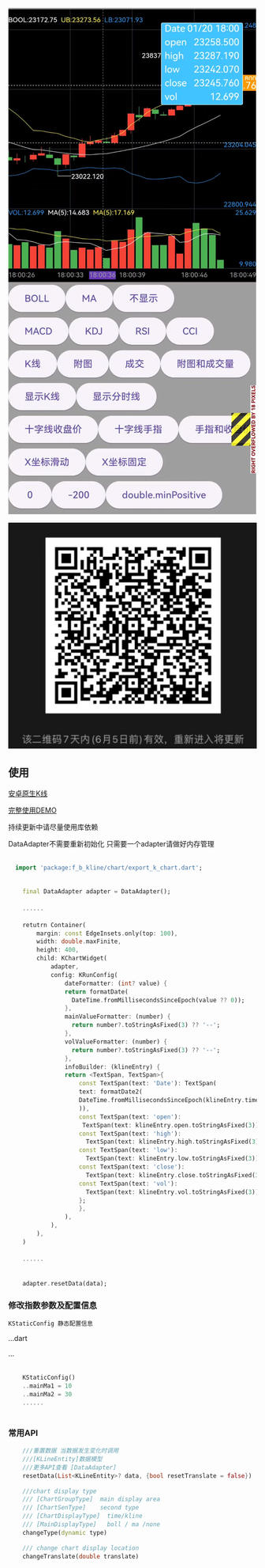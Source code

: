 ![Image](https://github.com/icechao/f_b_kline/blob/master/image.jpg)

![Image](https://github.com/icechao/f_b_kline/blob/master/wxGroup.jpg)

## 使用
[安卓原生K线](https://github.com/icechao/KlineChart)


[完整使用DEMO](https://github.com/icechao/f_b_kline/blob/master/lib/example/f_b_kline.dart)

持续更新中请尽量使用库依赖

DataAdapter不需要重新初始化 只需要一个adapter请做好内存管理

```dart

  import 'package:f_b_kline/chart/export_k_chart.dart';

```

```dart
    
    final DataAdapter adapter = DataAdapter();

    ......
    
    retutrn Container(
        margin: const EdgeInsets.only(top: 100),
        width: double.maxFinite,
        height: 400,
        child: KChartWidget(
            adapter,
            config: KRunConfig(
                dateFormatter: (int? value) {
                return formatDate(
                  DateTime.fromMillisecondsSinceEpoch(value ?? 0));
                },
                mainValueFormatter: (number) {
                  return number?.toStringAsFixed(3) ?? '--';
                },
                volValueFormatter: (number) {
                  return number?.toStringAsFixed(3) ?? '--';
                },
                infoBuilder: (klineEntry) {
                return <TextSpan, TextSpan>{
                    const TextSpan(text: 'Date'): TextSpan(
                    text: formatDate2(
                    DateTime.fromMillisecondsSinceEpoch(klineEntry.time ?? 0),
                    )),
                    const TextSpan(text: 'open'):
                     TextSpan(text: klineEntry.open.toStringAsFixed(3)),
                    const TextSpan(text: 'high'):
                      TextSpan(text: klineEntry.high.toStringAsFixed(3)),
                    const TextSpan(text: 'low'):
                      TextSpan(text: klineEntry.low.toStringAsFixed(3)),
                    const TextSpan(text: 'close'):
                      TextSpan(text: klineEntry.close.toStringAsFixed(3)),
                    const TextSpan(text: 'vol'):
                      TextSpan(text: klineEntry.vol.toStringAsFixed(3)),
                    };
                    },
                ),
            ),
        ),
    )

    ......


    adapter.resetData(data);
```

### 修改指数参数及配置信息

    KStaticConfig 静态配置信息
...dart

...

```dart

    KStaticConfig()
    ..mainMa1 = 10
    ..mainMa2 = 30
    ......
    

```

### 常用API

```dart
    ///重置数据 当数据发生变化时调用
    ///[KLineEntity]数据模型
    ///更多API查看 [DataAdapter]
    resetData(List<KLineEntity>? data, {bool resetTranslate = false})

```

```dart
    ///chart display type 
    /// [ChartGroupType]  main display area
    /// [ChartSenType]    second type
    /// [ChartDisplayType]  time/kline
    /// [MainDisplayType]   boll / ma /none
    changeType(dynamic type) 
```

```dart
    /// change chart display location
    changeTranslate(double translate)
```




